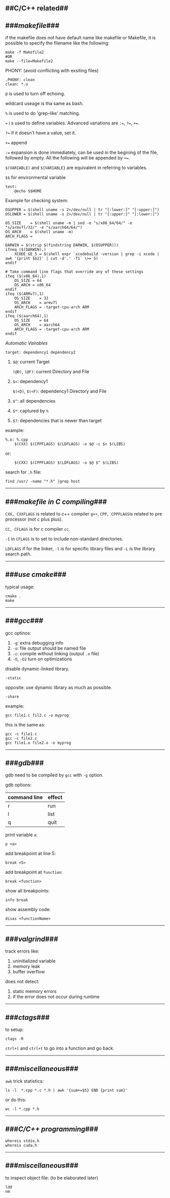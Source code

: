 ##C/C++ related##
---
###_makefile_###
---
if the makefile does not have default name like makefile or Makefile, it is possible to specify the filename like the following:

    make -f Makefile2
    #OR
    make --file=Makefile2

PHONY: (avoid conflicting with exsiting files)

    .PHONY: clean
    clean: *.o

`@` is used to turn off echoing.

wildcard useage is tha same as bash.

`%` is used to do 'grep-like' matching.

`=` i s used to define variables. Advanced variations are `:=`, `?=`, `+=`.

`?=` if it doesn't have a value, set it.

`+=` append

`:=` expansion is done immediately, can be used in the begining of the file, followed by empty. All the following will be appended by `+=`.


`$(VARIABLE)` and `${VARIABLE}` are equivalent in referring to variables.

`$$` for environmental variable

    test:
        @echo $$HOME

Example for checking system:

    OSUPPER = $(shell uname -s 2>/dev/null | tr "[:lower:]" "[:upper:]")
    OSLOWER = $(shell uname -s 2>/dev/null | tr "[:upper:]" "[:lower:]")

    OS_SIZE    = $(shell uname -m | sed -e "s/x86_64/64/" -e "s/armv7l/32/" -e "s/aarch64/64/")
    OS_ARCH    = $(shell uname -m)
    ARCH_FLAGS =

    DARWIN = $(strip $(findstring DARWIN, $(OSUPPER)))
    ifneq ($(DARWIN),)
        XCODE_GE_5 = $(shell expr `xcodebuild -version | grep -i xcode | awk '{print $$2}' | cut -d'.' -f1` \>= 5)
    endif

    # Take command line flags that override any of these settings
    ifeq ($(x86_64),1)
        OS_SIZE = 64
        OS_ARCH = x86_64
    endif
    ifeq ($(ARMv7),1)
        OS_SIZE    = 32
        OS_ARCH    = armv7l
        ARCH_FLAGS = -target-cpu-arch ARM
    endif
    ifeq ($(aarch64),1)
        OS_SIZE    = 64
        OS_ARCH    = aarch64
        ARCH_FLAGS = -target-cpu-arch ARM
    endif    

*Automatic Vairables*

    target: dependency1 dependency2

1. `$@`: current Target

   `(@D)`, `(@F)`: current Directory and File

2. `$<`: dependency1

   `$(<D)`, `$(<F)`: dependency1 Directory and File

3. `$^`: all dependencies

4. `$*`: captured by `%`

5. `$?`: dependencies that is newer than target


example:

    %.o: %.cpp
        $(CXX) $(CPPFLAGS) $(LDFLAGS) -o $@ -c $< $(LIBS)

or:

        $(CXX) $(CPPFLAGS) $(LDFLAGS) -o $@ $^ $(LIBS)

search for `.h` file:

    find /usr/ -name "*.h" |grep host


---
###_makefile in C compiling_###
---

`CXX, CXXFLAGS` is related to c++ compiler `g++`, `CPP, CPPFLAGS`is related to pre processor (not c plus plus).

`CC, CFLAGS` is for c compiler `cc`.

`-I` in `CFLAGS` is to set to include non-standard directories.

`LDFLAGS` if for the linker, `-l` is for specific library files and `-L` is the library search path.


---
###_use cmake_###
---

typical usage:

    cmake .
    make


---
###_gcc_###
---

gcc optinos:

1. `-g`: extra debugging info
2. `-o`: file output should be named file
3. `-c`: compile without linking (output `.o` file)
4. `-O`, `-O2` turn on optimizations

disable dynamic-linked library.

    -static

opposite: use dynamic library as much as possible.

    -share

example:

    gcc file1.c fil2.c -o myprog

this is the same as:

    gcc -c file1.c
    gcc -c file2.c
    gcc file1.o file2.o -o myprog


---
###_gdb_###
---

gdb need to be compiled by `gcc` with `-g` option.

gdb options:

|command line|effect|
|------------|------|
|r|run|
|l|list|
|q|quit|

print variable `a`:

    p <a>

add breakpoint at line 5:

    break <5>

add breakpoint at `function`:

    break <function>

show all breakpoints:

    info break

show assembly code:

    disas <functionName>

---
###_valgrind_###
--- 

track errors like:

1. uninitialized variable
2. memory leak
3. buffer overflow

does not detect:

1. static memory errors
2. if the error does not occur during runtime 


---
###_ctags_###
---

to setup:

    ctags -R

`ctrl+]` and `ctrl+t` to go into a function and go back.

---
###_miscellaneous_###
---

`awk` trick statistics:

    ls -l  *.cpp *.c *.h | awk '{sum+=$5} END {print sum}'

or do this:

    wc -l *.cpp *.h

---
###_C/C++ programming_###
---

    whereis stdio.h
    whereis cuda.h

---
###_miscellaneous_###
---

to inspect object file: (to be elaborated later)

    ldd
    nm